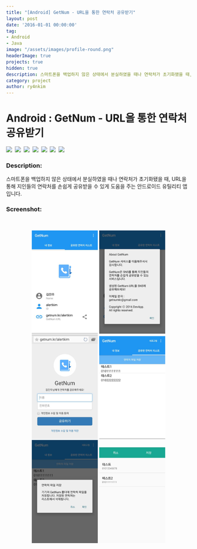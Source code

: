 ```yaml
---
title: "[Android] GetNum - URL을 통한 연락처 공유받기"
layout: post
date: '2016-01-01 00:00:00'
tag:
- Android
- Java
image: "/assets/images/profile-round.png"
headerImage: true
projects: true
hidden: true
description: 스마트폰을 백업하지 않은 상태에서 분실하였을 때나 연락처가 초기화됐을 때, URL을 통해 지인들의 연락처를 손쉽게 공유받을 수 있게 도움을 주는 안드로이드 유틸리티 앱입니다.
category: project
author: ry4nkim
---
```


# Android : GetNum - URL을 통한 연락처 공유받기

<p>
  <img src="https://img.shields.io/badge/Android-6bd388?style=flat-square&logo=Android&logoColor=white"/>&nbsp;
  <img src="https://img.shields.io/badge/Java-d33830?style=flat-square&logo=Java&logoColor=white"/>&nbsp;
  <img src="https://img.shields.io/badge/PHP-7378aa?style=flat-square&logo=php&logoColor=white"/>&nbsp;
  <img src="https://img.shields.io/badge/MySQL-2d6e8e?style=flat-square&logo=MySQL&logoColor=white"/>&nbsp;
  <img src="https://img.shields.io/badge/HTML-E34F26?style=flat-square&logo=HTML5&logoColor=white"/>&nbsp;
  <img src="https://img.shields.io/badge/CSS-1572B6?style=flat-square&logo=CSS3&logoColor=white"/>&nbsp;
  <img src="https://img.shields.io/badge/JavaScript-ecd74d?style=flat-square&logo=JavaScript&logoColor=black"/>&nbsp;
</p>

### Description:
스마트폰을 백업하지 않은 상태에서 분실하였을 때나 연락처가 초기화됐을 때, URL을 통해 지인들의 연락처를 손쉽게 공유받을 수 있게 도움을 주는 안드로이드 유틸리티 앱입니다.

### Screenshot:
<br>
<p align="center">
  <img src="/assets/images/android-getnum/1.jpg" width="180">
  <img src="/assets/images/android-getnum/2.jpg" width="180">
  <img src="/assets/images/android-getnum/3.jpg" width="180">
  <img src="/assets/images/android-getnum/4.jpg" width="180">
  <img src="/assets/images/android-getnum/5.jpg" width="180">
  <img src="/assets/images/android-getnum/6.jpg" width="180">
</p>
<br>